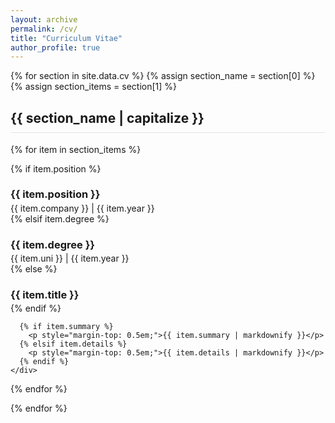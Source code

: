 ```yaml
---
layout: archive
permalink: /cv/
title: "Curriculum Vitae"
author_profile: true
---
```


{% for section in site.data.cv %}
  {% assign section_name = section[0] %}
  {% assign section_items = section[1] %}
  
  <h2 style="border-bottom: 1px solid #e5e5e5; padding-bottom: 0.5em;">{{ section_name | capitalize }}</h2>
  
  {% for item in section_items %}
    <div style="margin-bottom: 1.5em;">
      {% if item.position %}
        <h3 style="margin-bottom: 0.2em;">{{ item.position }}</h3>
        <p class="page__meta" style="margin: 0;">{{ item.company }} | {{ item.year }}</p>
      {% elsif item.degree %}
        <h3 style="margin-bottom: 0.2em;">{{ item.degree }}</h3>
        <p class="page__meta" style="margin: 0;">{{ item.uni }} | {{ item.year }}</p>
      {% else %}
         <h3 style="margin-bottom: 0.2em;">{{ item.title }}</h3>
      {% endif %}
      
      {% if item.summary %}
        <p style="margin-top: 0.5em;">{{ item.summary | markdownify }}</p>
      {% elsif item.details %}
        <p style="margin-top: 0.5em;">{{ item.details | markdownify }}</p>
      {% endif %}
    </div>
  {% endfor %}
  
{% endfor %}